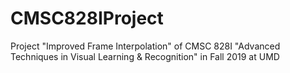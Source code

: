 # CMSC828IProject
Project "Improved Frame Interpolation" of CMSC 828I "Advanced Techniques in Visual Learning &amp; Recognition" in Fall 2019 at UMD
